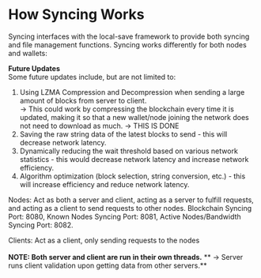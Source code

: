 # How Syncing Works
Syncing interfaces with the local-save framework to provide both syncing and file management functions.
Syncing works differently for both nodes and wallets:

**Future Updates**<br>
Some future updates include, but are not limited to:
1. Using LZMA Compression and Decompression when sending a large amount of blocks from server to client. <br>
    -> This could work by compressing the blockchain every time it is updated, making it so that a new wallet/node joining the network does not need to download as much. -> THIS IS DONE
2. Saving the raw string data of the latest blocks to send - this will decrease network latency.
3. Dynamically reducing the wait threshold based on various network statistics - this would decrease network latency and increase network efficiency.
4. Algorithm optimization (block selection, string conversion, etc.) - this will increase efficiency and reduce network latency.

Nodes: Act as both a server and client, acting as a server to fulfill requests, and acting as a client to send requests to other nodes. Blockchain Syncing Port: 8080, Known Nodes Syncing Port: 8081, Active Nodes/Bandwidth Syncing Port: 8082.

Clients: Act as a client, only sending requests to the nodes
<br><br>
**NOTE: Both server and client are run in their own threads.**
**      -> Server runs client validation upon getting data from other servers.**